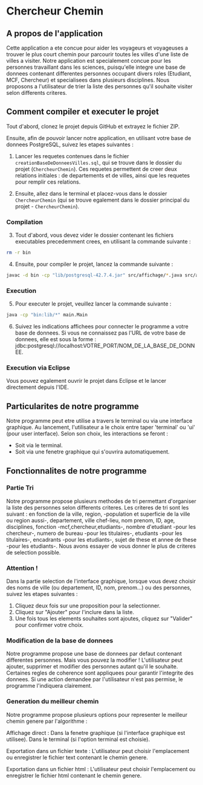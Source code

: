 # Chercheur Chemin

## A propos de l'application

Cette application a ete concue pour aider les voyageurs et voyageuses a trouver le plus court chemin pour parcourir toutes les villes d'une liste de villes a visiter.
Notre application est specialement concue pour les personnes travaillant dans les sciences, puisqu'elle integre une base de donnees contenant differentes personnes occupant divers roles (Etudiant, MCF, Chercheur) et specialisees dans plusieurs disciplines.
Nous proposons a l'utilisateur de trier la liste des personnes qu'il souhaite visiter selon differents criteres.


## Comment compiler et executer le projet

Tout d'abord, clonez le projet depuis GitHub et extrayez le fichier ZIP.

Ensuite, afin de pouvoir lancer notre application, en utilisant votre base de donnees PostgreSQL, suivez les etapes suivantes :

1) Lancer les requetes contenues dans le fichier `creationBaseDeDonneesVilles.sql`, qui se trouve dans le dossier du projet (`ChercheurChemin`). 
Ces requetes permettent de creer deux relations initiales : de departements et de villes, ainsi que les requetes pour remplir ces relations.

2) Ensuite, allez dans le terminal et placez-vous dans le dossier `ChercheurChemin` (qui se trouve egalement dans le dossier principal du projet - `ChercheurChemin`).

### Compilation

3) Tout d'abord, vous devez vider le dossier contenant les fichiers executables precedemment crees, en utilisant la commande suivante : 
```bash
rm -r bin
```

4) Ensuite, pour compiler le projet, lancez la commande suivante : 
```bash
javac -d bin -cp "lib/postgresql-42.7.4.jar" src/affichage/*.java src/affichage/affichageAlgo/*.java src/affichage/affichageEcosysteme/*.java src/affichage/affichageAlgo/choixPersonne/*.java src/affichage/affichageAlgo/choixVille/*.java src/baseDeDonnees/*.java src/filtrage/*.java src/genetique/*.java src/main/*.java src/objetsAuxiliaires/*.java src/peuple/*.java src/representationSolution/*.java src/territoire/*.java src/verificationEntree/*.java
```

### Execution

5) Pour executer le projet, veuillez lancer la commande suivante : 
```bash
java -cp "bin:lib/*" main.Main
```

6) Suivez les indications affichees pour connecter le programme a votre base de donnees.
Si vous ne connaissez pas l'URL de votre base de donnees, elle est sous la forme :
jdbc:postgresql://localhost:VOTRE_PORT/NOM_DE_LA_BASE_DE_DONNEE.

### Execution via Eclipse

Vous pouvez egalement ouvrir le projet dans Eclipse et le lancer directement depuis l'IDE.


## Particularites de notre programme

Notre programme peut etre utilise a travers le terminal ou via une interface graphique.
Au lancement, l'utilisateur a le choix entre taper 'terminal' ou 'ui' (pour user interface). Selon son choix, les interactions se feront :
- Soit via le terminal.
- Soit via une fenetre graphique qui s'ouvrira automatiquement.


## Fonctionnalites de notre programme

### Partie Tri 

Notre programme propose plusieurs methodes de tri permettant d'organiser la liste des personnes selon differents criteres.
Les criteres de tri sont les suivant : en fonction de la ville, region, -population et superficie de la ville ou region aussi-, departement, ville chef-lieu, nom prenom, ID, age, disciplines, fonction -mcf,chercheur,etudiants-, nombre d'etudiant -pour les chercheur-, numero de bureau -pour les titulaires-, etudiants -pour les titulaires-, encadrants -pour les etudiants-, sujet de these et annee de these -pour les etudiants-.
Nous avons essayer de vous donner le plus de criteres de selection possible.

### Attention ! 
Dans la partie selection de l'interface graphique, lorsque vous devez choisir des noms de ville (ou departement, ID, nom, prenom...) ou des personnes, suivez les etapes suivantes :  
1. Cliquez deux fois sur une proposition pour la selectionner.  
2. Cliquez sur "Ajouter" pour l'inclure dans la liste.  
3. Une fois tous les elements souhaites sont ajoutes, cliquez sur "Valider" pour confirmer votre choix.


### Modification de la base de donnees

Notre programme propose une base de donnees par defaut contenant differentes personnes. Mais vous pouvez la modifier !
L'utilisateur peut ajouter, supprimer et modifier des personnes autant qu'il le souhaite.
Certaines regles de coherence sont appliquees pour garantir l'integrite des donnees. Si une action demandee par l'utilisateur n'est pas permise, le programme l'indiquera clairement.

### Generation du meilleur chemin

Notre programme propose plusieurs options pour representer le meilleur chemin genere par l'algorithme :

Affichage direct :
Dans la fenetre graphique (si l'interface graphique est utilisee).
Dans le terminal (si l'option terminal est choisie).

Exportation dans un fichier texte :
L'utilisateur peut choisir l'emplacement ou enregistrer le fichier text contenant le chemin genere.

Exportation dans un fichier html :
L'utilisateur peut choisir l'emplacement ou enregistrer le fichier html contenant le chemin genere.